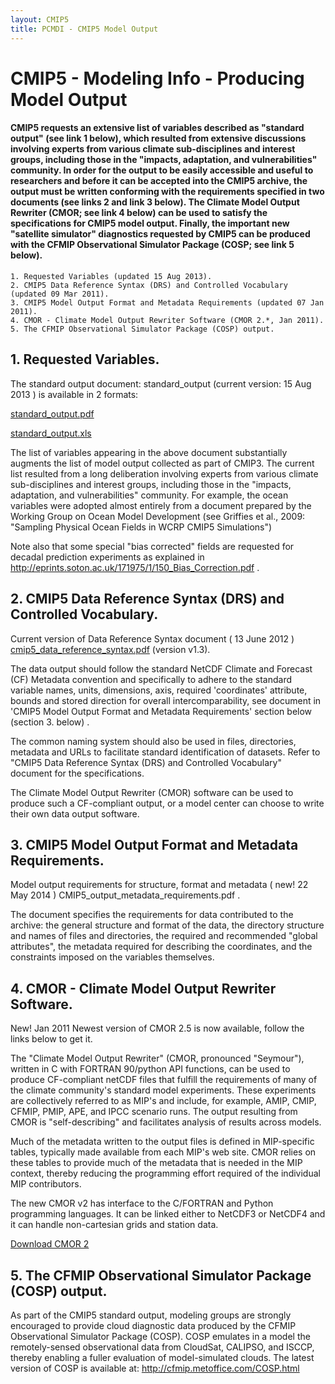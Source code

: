 ```yaml
---
layout: CMIP5
title: PCMDI - CMIP5 Model Output
---
```

# CMIP5 - Modeling Info - Producing Model Output


#### CMIP5 requests an extensive list of variables described as "standard output" (see link 1 below), which resulted from extensive discussions involving experts from various climate sub-disciplines and interest groups, including those in the "impacts, adaptation, and vulnerabilities" community. In order for the output to be easily accessible and useful to researchers and before it can be accepted into the CMIP5 archive, the output must be written conforming with the requirements specified in two documents (see links 2 and link 3 below). The Climate Model Output Rewriter (CMOR; see link 4 below) can be used to satisfy the specifications for CMIP5 model output. Finally, the important new "satellite simulator" diagnostics requested by CMIP5 can be produced with the CFMIP Observational Simulator Package (COSP; see link 5 below).

    1. Requested Variables (updated 15 Aug 2013).
    2. CMIP5 Data Reference Syntax (DRS) and Controlled Vocabulary (updated 09 Mar 2011).
    3. CMIP5 Model Output Format and Metadata Requirements (updated 07 Jan 2011).
    4. CMOR - Climate Model Output Rewriter Software (CMOR 2.*, Jan 2011).
    5. The CFMIP Observational Simulator Package (COSP) output.



## 1. Requested Variables.

 

 

The standard output document: standard_output (current version: 15 Aug 2013 ) is available in 2 formats:

[standard_output.pdf][stand_pdf]

[standard_output.xls][stand_xls]


The list of variables appearing in the above document substantially augments the list of model output collected as part of CMIP3. The current list resulted from a long deliberation involving experts from various climate sub-disciplines and interest groups, including those in the "impacts, adaptation, and vulnerabilities" community. For example, the ocean variables were adopted almost entirely from a document prepared by the Working Group on Ocean Model Development (see Griffies et al., 2009: "Sampling Physical Ocean Fields in WCRP CMIP5 Simulations")

Note also that some special "bias corrected" fields are requested for decadal prediction experiments as explained in http://eprints.soton.ac.uk/171975/1/150_Bias_Correction.pdf .


## 2. CMIP5 Data Reference Syntax (DRS) and Controlled Vocabulary.

 

Current version of Data Reference Syntax document ( 13 June 2012 ) [cmip5_data_reference_syntax.pdf][ref] (version v1.3).



The data output should follow the standard NetCDF Climate and Forecast (CF) Metadata convention and specifically to adhere to the standard variable names, units, dimensions, axis, required 'coordinates' attribute, bounds and stored direction for overall intercomparability, see document in 'CMIP5 Model Output Format and Metadata Requirements' section below (section 3. below) .

The common naming system should also be used in files, directories, metadata and URLs to facilitate standard identification of datasets. Refer to "CMIP5 Data Reference Syntax (DRS) and Controlled Vocabulary" document for the specifications.

The Climate Model Output Rewriter (CMOR) software can be used to produce such a CF-compliant output, or a model center can choose to write their own data output software.


## 3. CMIP5 Model Output Format and Metadata Requirements.

 

Model output requirements for structure, format and metadata ( new! 22 May 2014 ) CMIP5_output_metadata_requirements.pdf .

 

The document specifies the requirements for data contributed to the archive: the general structure and format of the data, the directory structure and names of files and directories, the required and recommended "global attributes", the metadata required for describing the coordinates, and the constraints imposed on the variables themselves.

 

## 4. CMOR - Climate Model Output Rewriter Software.

 

New! Jan 2011 Newest version of CMOR 2.5 is now available, follow the links below to get it.

The "Climate Model Output Rewriter" (CMOR, pronounced "Seymour"), written in C with FORTRAN 90/python API functions, can be used to produce CF-compliant netCDF files that fulfill the requirements of many of the climate community's standard model experiments. These experiments are collectively referred to as MIP's and include, for example, AMIP, CMIP, CFMIP, PMIP, APE, and IPCC scenario runs. The output resulting from CMOR is "self-describing" and facilitates analysis of results across models.

Much of the metadata written to the output files is defined in MIP-specific tables, typically made available from each MIP's web site. CMOR relies on these tables to provide much of the metadata that is needed in the MIP context, thereby reducing the programming effort required of the individual MIP contributors.

The new CMOR v2 has interface to the C/FORTRAN and Python programming languages. It can be linked either to NetCDF3 or NetCDF4 and it can handle non-cartesian grids and station data.

[Download CMOR 2][cmor]



## 5. The CFMIP Observational Simulator Package (COSP) output.

As part of the CMIP5 standard output, modeling groups are strongly encouraged to provide cloud diagnostic data produced by the CFMIP Observational Simulator Package (COSP). COSP emulates in a model the remotely-sensed observational data from CloudSat, CALIPSO, and ISCCP, thereby enabling a fuller evaluation of model-simulated clouds. The latest version of COSP is available at: http://cfmip.metoffice.com/COSP.html



[ref]: docs/cmip5_data_reference_syntax.pdf
[cmor]: http://cmor.llnl.gov/
[stand_pdf]: docs/standard_output.pdf
[stand_xls]: docs/standard_output.xls
